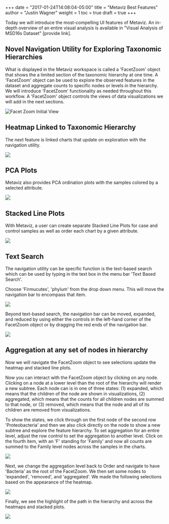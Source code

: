 +++
date = "2017-01-24T14:08:04-05:00"
title = "Metaviz Best Features"
author = "Justin Wagner"
weight = 1
toc = true
draft = true
+++

Today we will introduce the most-compelling UI features of Metaviz.  An in-depth overview of an entire visual analysis is available in "Visual Analysis of MSD16s Dataset" [provide link].

## Novel Navigation Utility for Exploring Taxonomic Hierarchies

What is displayed in the Metaviz workspace is called a 'FacetZoom' object that shows the a limited section of the taxonomic hierarchy at one time.  A 'FacetZoom' object can be used to explore the observed features in the dataset and aggregate counts to specific nodes or levels in the hierarchy.  We will introduce 'FacetZoom' functionality as needed throughout this workflow.  A 'FacetZoom' object controls the views of data visualizations we will add in the next sections.

![Facet Zoom Initial View](/images/metaviz/FacetZoomInitial.png)

## Heatmap Linked to Taxonomic Hierarchy

The next feature is linked charts that update on exploration with the navigation utility.  

![](/images/metaviz/HeatmapFacetZoomColorsCompleted.png)

##  PCA Plots

Metaviz also provides PCA ordination plots with the samples colored by a selected attribute.

![](/images/metaviz/PCASettingsSelected.png)

## Stacked Line Plots

With Metaviz, a user can create separate Stacked Line Plots for case and control samples as well as order each chart by a given attribute.

![](/images/metaviz/StackedPlotCaseGroupBy.png)

## Text Search

The navigation utility can be  specific function is the text-based search which can be used by typing in the text box in the menu bar 'Text Based Search'.  

Choose 'Firmucutes', 'phylum' from the drop down menu. This will move the navigation bar to encompass that item. 

![](/images/metaviz/TextSearchFirmicutesComplete.png)

Beyond text-based search, the navigation bar can be moved, expanded, and reduced by using either the controls in the left-hand corner of the FacetZoom object or by dragging the red ends of the navigation bar.

![](/images/metaviz/NavigationWidgetNavBarExpandAll.png)

## Aggregation at any set of nodes in hierarchy

Now we will navigate the FacetZoom object to see selections update the heatmap and stacked line plots. 

Now you can interact with the FacetZoom object by clicking on any node.  Clicking on a node at a lower level than the root of the hierarchy will render a new subtree.  Each node can is in one of three states: (1) expanded, which means that the children of the node are shown in visualizations, (2) aggregated, which means that the counts for all children nodes are summed to that node, or (3) removed, which means that the node and all of its children are removed from visualizations.

To show the states, we click through on the first node of the second row 'Proteobacteria' and then we also click directly on the node to show a new subtree and explore the feature hierarchy. To set aggregation for an entire level, adjust the row control to set the aggregation to another level.  Click on the fourth item, with an 'F' standing for 'Family' and now all counts are summed to the Family level nodes across the samples in the charts. 

![](/images/metaviz/NavigationWidgetTraverseHierarchySetFamily.png)

Next, we change the aggregation level back to Order and navigate to have 'Bacteria' as the root of the FacetZoom.  We then set some nodes to 'expanded', 'removed', and 'aggregated'. We made the following selections based on the appearance of the heatmap.  

![](/images/metaviz/NavigationBarRemovingAggregatingNodes.png)

Finally, we see the highlight of the path in the hierarchy and across the heatmaps and stacked plots.

![](/images/metaviz/NavigationBarHighlightingPath.png)
